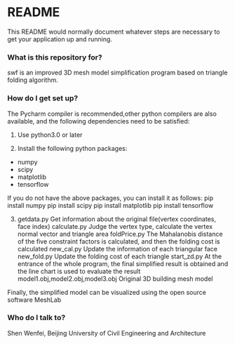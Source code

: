 # README #

This README would normally document whatever steps are necessary to get your application up and running.

### What is this repository for? ###

swf is an improved 3D mesh model simplification program based on triangle folding algorithm.

### How do I get set up? ###

The Pycharm compiler is recommended,other python compilers are also available, and the following dependencies need to be satisfied:
1) Use python3.0 or later

2) Install the following python packages: 
- numpy
- scipy
- matplotlib
- tensorflow

If you do not have the above packages, you can install it as follows:
pip install numpy
pip install scipy
pip install matplotlib
pip install tensorflow

3) getdata.py    Get information about the original file(vertex coordinates, face index)
calculate.py     Judge the vertex type, calculate the vertex normal vector and triangle area
foldPrice.py     The Mahalanobis distance of the five constraint factors is calculated, and then the folding cost is calculated
new_cal.py       Update the information of each triangular face
new_fold.py      Update the folding cost of each triangle
start_zd.py      At the entrance of the whole program, the final simplified result is obtained and the line chart is used to evaluate the result
model1.obj,model2.obj,model3.obj      Original 3D building mesh model 

Finally, the simplified model can be visualized using the open source software MeshLab
### Who do I talk to? ###

Shen Wenfei, Beijing University of Civil Engineering and Architecture